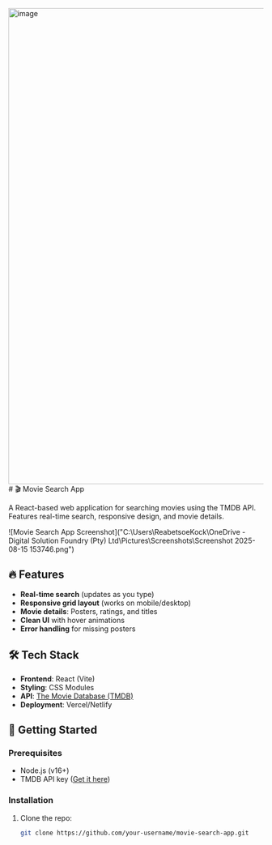 <img width="1902" height="940" alt="image" src="https://github.com/user-attachments/assets/ecb0063c-7d2b-469d-957b-eb41fd06afb9" /># 🎬 Movie Search App

A React-based web application for searching movies using the TMDB API. Features real-time search, responsive design, and movie details.

![Movie Search App Screenshot]("C:\Users\ReabetsoeKock\OneDrive - Digital Solution Foundry (Pty) Ltd\Pictures\Screenshots\Screenshot 2025-08-15 153746.png")  

## 🔥 Features

- **Real-time search** (updates as you type)
- **Responsive grid layout** (works on mobile/desktop)
- **Movie details**: Posters, ratings, and titles
- **Clean UI** with hover animations
- **Error handling** for missing posters

## 🛠️ Tech Stack

- **Frontend**: React (Vite)
- **Styling**: CSS Modules
- **API**: [The Movie Database (TMDB)](https://www.themoviedb.org/)
- **Deployment**: Vercel/Netlify

## 🚀 Getting Started

### Prerequisites
- Node.js (v16+)
- TMDB API key ([Get it here](#-how-to-get-a-tmdb-api-key))

### Installation
1. Clone the repo:
   ```bash
   git clone https://github.com/your-username/movie-search-app.git
